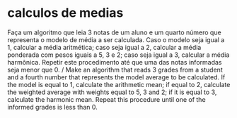 # calculos de medias
 Faça um algoritmo que leia 3 notas de um aluno e um quarto número que representa o modelo de média a ser calculada. Caso o modelo seja igual a 1, calcular a média aritmética; caso seja igual a 2, calcular a média ponderada com pesos iguais a 5, 3 e 2; caso seja igual a 3, calcular a média harmônica. Repetir este procedimento até que uma das notas informadas seja menor que 0. / Make an algorithm that reads 3 grades from a student and a fourth number that represents the model average to be calculated. If the model is equal to 1, calculate the arithmetic mean; if equal to 2, calculate the weighted average with weights equal to 5, 3 and 2; if it is equal to 3, calculate the harmonic mean. Repeat this procedure until one of the informed grades is less than 0.
